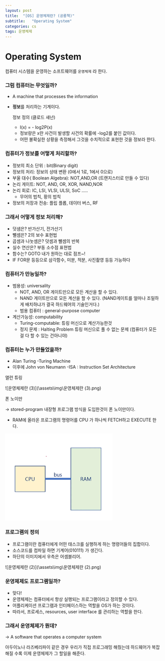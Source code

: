 ```yaml
---
layout: post
title:  "[OS] 운영체제란? (공룡책)"
subtitle:   "Operating System"
categories: cs
tags: 운영체제
---
```




# Operating System

컴퓨터 시스템을 운영하는 소프트웨어를 `운영체제` 라 한다.

### 그럼 컴퓨터는 무엇일까?

- A machine that processes the information
- **정보**를 처리하는 기계이다.

    정보 정의 (클로드 섀넌)

    - I(x) = - log2P(x)
    - 정보량은 x란 사건이 발생할 사건의 확률에 -log2를 붙인 값이다.
    - 어떤 불확실한 상황을 측정해서 그것을 수치적으로 표현한 것을 정보라 한다.

### 컴퓨터가 정보를 어떻게 처리할까?

- 정보의 최소 단위 : bit(Binary digit)
- 정보의 처리: 정보의 상태 변환 (0에서 1로, 1에서 0으로)
- 부울 대수( Boolean Algebra): NOT,AND,OR (트랜지스터로 만들 수 있다)
- 논리 게이트: NOT, AND, OR, XOR, NAND,NOR
- 논리 회로: IC, LSI, VLSI, ULSI, SoC .....
    - 무어의 법칙, 황의 법칙
- 정보의 저장과 전송: 플립 플롭, 데이터 버스, RF

### 그래서 어떻게 정보 처리해?

- 덧샘은? 반가산기, 전가산기
- 뺄셈은? 2의 보수 표현법
- 곱셈과 나눗셈은? 덧셈과 뺄셈의 반복
- 실수 연산은? 부동 소수점 표현법
- 함수는? GOTO 내가 원하는 대로 점프~!
- IF FOR문 등등으로 삼각함수, 미분, 적분, 사진촬영 등등 가능하다

### 컴퓨터가 만능일까?

- 범용성: universality
    - NOT, AND, OR 게이트만으로 모든 계산을 할 수 있다.
    - NAND 게이트만으로 모든 계산을 할 수 있다. (NAND게이트를 얼마나 조밀하게 배치하냐가 결국 하드웨어의 기술인거다.)
    - 범용 컴퓨터 : general-purpose computer
- 계산가능성: computability
    - Turing-computable: 튜링 머신으로 계산가능한것
    - 정지 문제 : Halting Problem 튜링 머신으로 풀 수 없는 문제 (컴퓨터가 모든 걸 다 할 수 있는 건아니야)

### 컴퓨터는 누가 만들었을까?

- Alan Turing -Turing Machine
- 이후에 John von Neumann -ISA : Instruction Set Architecture

앨런 튜링

![운영체제란 (3)](\assets\img\운영체제란 (3).png)

폰 노이만

→ stored-program 내장형 프로그램 방식을 도입한것이 폰 노이만이다.

- RAM에 올라온 프로그램의 명령어를 CPU 가 하나씩 FETCH하고 EXECUTE 한다.

![운영체제란(1)](\assets\img\운영체제란(1).png)

### 프로그램의 정의

- 프로그램이란 컴퓨터에게 어떤 태스크를 실행하게 하는 명령어들의 집합이다.
- 소스코드를 컴파일 하면 기계어(010111) 가 생긴다.
- 하단의 이미지에서 우측은 어셈블리어.

![운영체제란 (2)](\assets\img\운영체제란 (2).png)

### 운영체제도 프로그램일까?

- 맞다!
- 운영체제는 컴퓨터에서 항상 실행되는 프로그램이라고 정의할 수 있다.
- 어플리케이션 프로그램과 인터페이스하는 역할을 OS가 하는 것이다.
- 따라서, 프로세스, resources, user interface 를 관리하는 역할을 한다.

### 그래서 운영체제가 뭔데?

→ A software that operates a computer system

아두이노나 라즈베리파이 같은 경우 우리가 직접 프로그래밍 해줬는데 하드웨어가 복잡해질 수록 이제 운영체제가 그 할일을 해준다.
